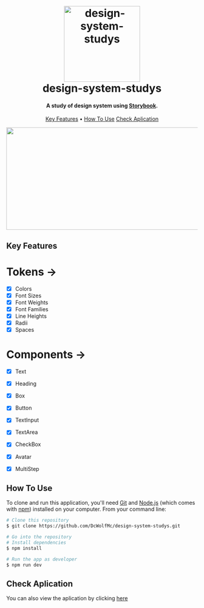 
<h1 align="center">
  <br>
  <a href="https://dcwolfmc.github.io/design-system-studys/"><img src="https://avatars.githubusercontent.com/u/22632046?s=280&v=4" alt="design-system-studys" width="200"></a>
  <br>
  design-system-studys
  <br>
</h1>

<h4 align="center">A study of design system using <a href="https://storybook.js.org/" target="_blank">Storybook</a>.</h4>

<p align="center">
  <a href="#key-features">Key Features</a> •
  <a href="#how-to-use">How To Use</a>
  <a href="#check-aplication">Check Aplication</a>
  
</p>
<p align="center">
  <img src=design-system-studys width=540 height="270"/>
</p>

## Key Features

# Tokens ->

- [x] Colors
- [x] Font Sizes
- [x] Font Weights
- [x] Font Families
- [x] Line Heights
- [x] Radii
- [x] Spaces

# Components ->

- [x] Text
- [x] Heading
- [x] Box
- [x] Button
- [x] TextInput
- [x] TextArea
- [x] CheckBox
- [x] Avatar
- [x] MultiStep


## How To Use

To clone and run this application, you'll need [Git](https://git-scm.com) and [Node.js](https://nodejs.org/en/download/) (which comes with [npm](http://npmjs.com)) installed on your computer. From your command line:

```bash
# Clone this repository
$ git clone https://github.com/DcWolfMc/design-system-studys.git

# Go into the repository
# Install dependencies
$ npm install

# Run the app as developer
$ npm run dev
```
## Check Aplication

You can also view the aplication by clicking <a href="https://dcwolfmc.github.io/design-system-studys/?path=/docs/home--docs">here</a>
